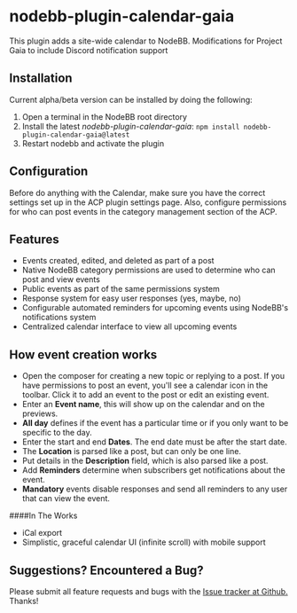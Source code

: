 # nodebb-plugin-calendar-gaia

This plugin adds a site-wide calendar to NodeBB. Modifications for Project Gaia to include Discord notification support

## Installation
Current alpha/beta version can be installed by doing the following:

 1. Open a terminal in the NodeBB root directory
 2. Install the latest *nodebb-plugin-calendar-gaia*:
    `npm install nodebb-plugin-calendar-gaia@latest`
 3. Restart nodebb and activate the plugin

## Configuration
Before do anything with the Calendar, make sure you have the correct settings set up in the ACP plugin settings page. Also, configure permissions for who can post events in the category management section of the ACP.

## Features
 * Events created, edited, and deleted as part of a post
 * Native NodeBB category permissions are used to determine who can post and view events
 * Public events as part of the same permissions system
 * Response system for easy user responses (yes, maybe, no)
 * Configurable automated reminders for upcoming events using NodeBB's notifications system
 * Centralized calendar interface to view all upcoming events

## How event creation works
 - Open the composer for creating a new topic or replying to a post. If you have permissions to post an event, you'll see a calendar icon in the toolbar. Click it to add an event to the post or edit an existing event.
 - Enter an **Event name**, this will show up on the calendar and on the previews.
 - **All day** defines if the event has a particular time or if you only want to be specific to the day.
 - Enter the start and end **Dates**. The end date must be after the start date.
 - The **Location** is parsed like a post, but can only be one line.
 - Put details in the **Description** field, which is also parsed like a post.
 - Add **Reminders** determine when subscribers get notifications about the event.
 - **Mandatory** events disable responses and send all reminders to any user that can view the event.

####In The Works
 * iCal export
 * Simplistic, graceful calendar UI (infinite scroll) with mobile support

## Suggestions? Encountered a Bug?
Please submit all feature requests and bugs with the [Issue tracker at Github.](https://github.com/pitaj/nodebb-plugin-calendar/issues) Thanks!
